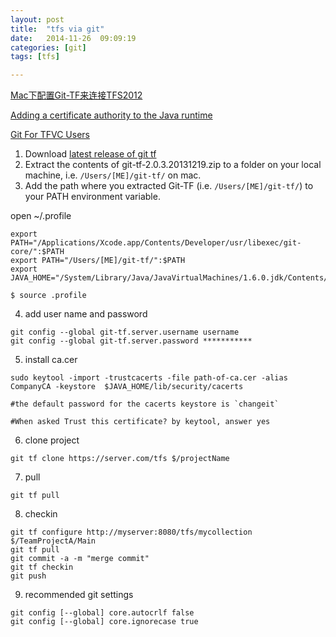 ```yaml
---
layout: post
title:  "tfs via git"
date:   2014-11-26	09:09:19
categories: [git]
tags: [tfs]

---
```


[Mac下配置Git-TF来连接TFS2012](http://www.2cto.com/os/201209/157713.html)

[Adding a certificate authority to the Java runtime](http://mikepilat.com/2011/05/adding-a-certificate-authority-to-the-java-runtime.html)

[Git For TFVC Users](http://hamidshahid.blogspot.com/2014/02/git-for-tfvc-users.html)

1. Download [latest release of git tf](https://gittf.codeplex.com/)
2. Extract the contents of git-tf-2.0.3.20131219.zip to a folder on your local machine, i.e. `/Users/[ME]/git-tf/` on mac.
3. Add the path where you extracted Git-TF (i.e. `/Users/[ME]/git-tf/`) to your PATH environment variable.

open ~/.profile

```
export PATH="/Applications/Xcode.app/Contents/Developer/usr/libexec/git-core/":$PATH
export PATH="/Users/[ME]/git-tf/":$PATH
export JAVA_HOME="/System/Library/Java/JavaVirtualMachines/1.6.0.jdk/Contents/Home"

$ source .profile
```

4. add user name and password

```
git config --global git-tf.server.username username
git config --global git-tf.server.password ***********
```

5. install ca.cer

```
sudo keytool -import -trustcacerts -file path-of-ca.cer -alias CompanyCA -keystore  $JAVA_HOME/lib/security/cacerts

#the default password for the cacerts keystore is `changeit`

#When asked Trust this certificate? by keytool, answer yes

```

6. clone project

```
git tf clone https://server.com/tfs $/projectName
```


7. pull

```
git tf pull
``` 


8. checkin

```
git tf configure http://myserver:8080/tfs/mycollection $/TeamProjectA/Main
git tf pull
git commit -a -m "merge commit"
git tf checkin
git push

```

9. recommended git settings

```
git config [--global] core.autocrlf false
git config [--global] core.ignorecase true
```

